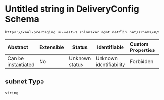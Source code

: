 # Untitled string in DeliveryConfig Schema

```txt
https://keel-prestaging.us-west-2.spinnaker.mgmt.netflix.net/schema/#/$defs/SubnetAwareLocations/properties/subnet
```




| Abstract            | Extensible | Status         | Identifiable            | Custom Properties | Additional Properties | Access Restrictions | Defined In                                                    |
| :------------------ | ---------- | -------------- | ----------------------- | :---------------- | --------------------- | ------------------- | ------------------------------------------------------------- |
| Can be instantiated | No         | Unknown status | Unknown identifiability | Forbidden         | Allowed               | none                | [keel.schema.json\*](keel.schema.json "open original schema") |

## subnet Type

`string`
